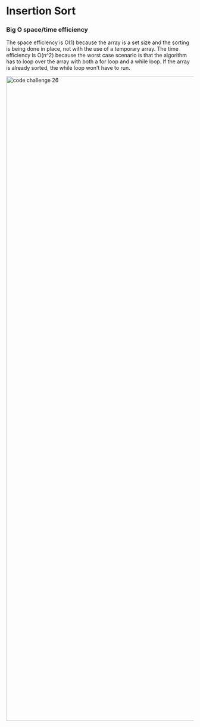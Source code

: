 # Insertion Sort

### Big O space/time efficiency

The space efficiency is O(1) because the array is a set size and the sorting is being done in place, not with the use of a temporary array.
The time efficiency is O(n^2) because the worst case scenario is that the algorithm has to loop over the array with both a for loop and a while loop. If the array is already sorted, the while loop won't have to run.

<img width="1728" alt="code challenge 26" src="https://user-images.githubusercontent.com/91757275/165228902-3711961d-30cb-425e-8b50-a52bddd433f8.png">
